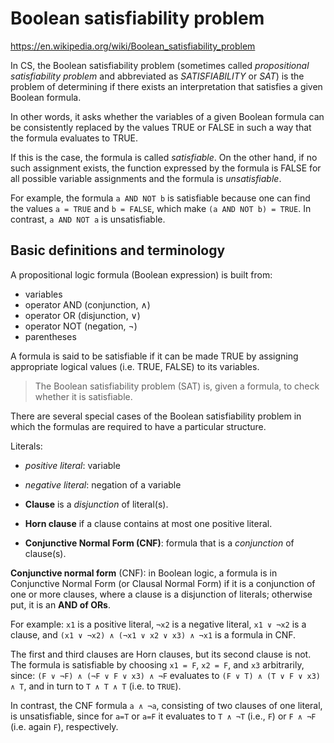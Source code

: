 # Boolean satisfiability problem

https://en.wikipedia.org/wiki/Boolean_satisfiability_problem

In CS, the Boolean satisfiability problem (sometimes called _propositional satisfiability problem_ and abbreviated as _SATISFIABILITY_ or _SAT_) is the problem of determining if there exists an interpretation that satisfies a given Boolean formula.

In other words, it asks whether the variables of a given Boolean formula can be consistently replaced by the values TRUE or FALSE in such a way that the formula evaluates to TRUE.

If this is the case, the formula is called _satisfiable_. On the other hand, if no such assignment exists, the function expressed by the formula is FALSE for all possible variable assignments and the formula is _unsatisfiable_.

For example, the formula `a AND NOT b` is satisfiable because one can find the values `a = TRUE` and `b = FALSE`, which make `(a AND NOT b) = TRUE`. In contrast, `a AND NOT a` is unsatisfiable.


## Basic definitions and terminology

A propositional logic formula (Boolean expression) is built from:
- variables
- operator AND (conjunction, ∧)
- operator  OR (disjunction, ∨)
- operator NOT (negation, ¬)
- parentheses

A formula is said to be satisfiable if it can be made TRUE by assigning appropriate logical values (i.e. TRUE, FALSE) to its variables.

> The Boolean satisfiability problem (SAT) is, given a formula, to check whether it is satisfiable.

There are several special cases of the Boolean satisfiability problem in which the formulas are required to have a particular structure.

Literals:
- _positive literal_: variable
- _negative literal_: negation of a variable

- __Clause__ is a _disjunction_ of literal(s).
- __Horn clause__ if a clause contains at most one positive literal.
- __Conjunctive Normal Form (CNF)__: formula that is a *conjunction* of clause(s).

__Conjunctive normal form__ (CNF): in Boolean logic, a formula is in  Conjunctive Normal Form (or Clausal Normal Form) if it is a conjunction of one or more clauses, where a clause is a disjunction of literals; otherwise put, it is an __AND of ORs__.

For example:
`x1`       is a positive literal,
`¬x2`      is a negative literal,
`x1 ∨ ¬x2` is a clause, and 
`(x1 ∨ ¬x2) ∧ (¬x1 ∨ x2 ∨ x3) ∧ ¬x1` is a formula in CNF.

The first and third clauses are Horn clauses, but its second clause is not.
The formula is satisfiable by choosing `x1 = F`, `x2 = F`, and `x3` arbitrarily, since:
`(F ∨ ¬F) ∧ (¬F ∨ F ∨ x3) ∧ ¬F` evaluates to 
`(F ∨ T) ∧ (T ∨ F ∨ x3) ∧ T`, and in turn to 
`T ∧ T ∧ T` (i.e. to `TRUE`).

In contrast, the CNF formula `a ∧ ¬a`, consisting of two clauses of one literal, is unsatisfiable, since for `a=T` or `a=F` it evaluates to 
`T ∧ ¬T` (i.e., `F`) or `F ∧ ¬F` (i.e. again `F`), respectively.












